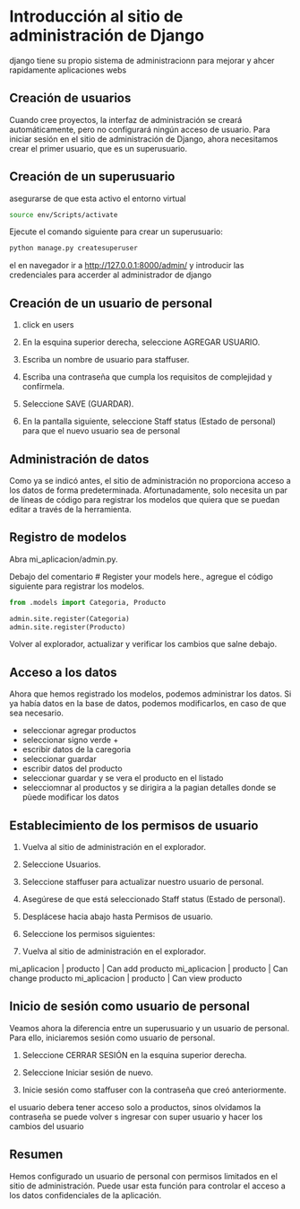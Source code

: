 # Introducción al sitio de administración de Django

django tiene su propio sistema de administracionn para mejorar y ahcer rapidamente aplicaciones webs

## Creación de usuarios

Cuando cree proyectos, la interfaz de administración se creará automáticamente, pero no configurará ningún acceso de usuario. Para iniciar sesión en el sitio de administración de Django, ahora necesitamos crear el primer usuario, que es un superusuario.

## Creación de un superusuario

asegurarse de que esta activo el entorno virtual

```bash
source env/Scripts/activate
```

Ejecute el comando siguiente para crear un superusuario:

```bash
python manage.py createsuperuser
```

el en navegador ir a http://127.0.0.1:8000/admin/ y introducir las credenciales para accerder al administrador de django

## Creación de un usuario de personal

1. click en users

2. En la esquina superior derecha, seleccione AGREGAR USUARIO.

3. Escriba un nombre de usuario para staffuser.

4. Escriba una contraseña que cumpla los requisitos de complejidad y confírmela.

5. Seleccione SAVE (GUARDAR).

6. En la pantalla siguiente, seleccione Staff status (Estado de personal) para que el nuevo usuario sea de personal

## Administración de datos

Como ya se indicó antes, el sitio de administración no proporciona acceso a los datos de forma predeterminada. Afortunadamente, solo necesita un par de líneas de código para registrar los modelos que quiera que se puedan editar a través de la herramienta.

## Registro de modelos

Abra mi_aplicacion/admin.py.

Debajo del comentario # Register your models here., agregue el código siguiente para registrar los modelos.

```py
from .models import Categoria, Producto

admin.site.register(Categoria)
admin.site.register(Producto)
```

Volver al explorador, actualizar y verificar los cambios que salne debajo.

## Acceso a los datos

Ahora que hemos registrado los modelos, podemos administrar los datos. Si ya había datos en la base de datos, podemos modificarlos, en caso de que sea necesario.

- seleccionar agregar productos
- seleccionar signo verde +
- escribir datos de la caregoria
- seleccionar guardar
- escribir datos del producto
- seleccionar guardar y se vera el producto en el listado
- selecciomnar al productos y se dirigira a la pagian detalles donde se pùede modificar los datos

## Establecimiento de los permisos de usuario

1. Vuelva al sitio de administración en el explorador.

2. Seleccione Usuarios.

3. Seleccione staffuser para actualizar nuestro usuario de personal.

4. Asegúrese de que está seleccionado Staff status (Estado de personal).

5. Desplácese hacia abajo hasta Permisos de usuario.

6. Seleccione los permisos siguientes:

7. Vuelva al sitio de administración en el explorador.

mi_aplicacion | producto | Can add producto
mi_aplicacion | producto | Can change producto
mi_aplicacion | producto | Can view producto

## Inicio de sesión como usuario de personal

Veamos ahora la diferencia entre un superusuario y un usuario de personal. Para ello, iniciaremos sesión como usuario de personal.

1. Seleccione CERRAR SESIÓN en la esquina superior derecha.

2. Seleccione Iniciar sesión de nuevo.

3. Inicie sesión como staffuser con la contraseña que creó anteriormente.

el usuario debera tener acceso solo a productos, sinos olvidamos la contraseña se puede volver s ingresar con super usuario y hacer los cambios del usuario

## Resumen

Hemos configurado un usuario de personal con permisos limitados en el sitio de administración. Puede usar esta función para controlar el acceso a los datos confidenciales de la aplicación.

